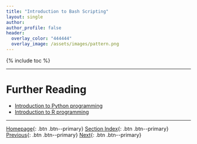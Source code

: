 ```yaml
---
title: "Introduction to Bash Scripting"
layout: single
author:
author_profile: false
header:
  overlay_color: "444444"
  overlay_image: /assets/images/pattern.png
---
```


{% include toc %}









___
# Further Reading
* [Introduction to Python programming](03-introduction-to-python)
* [Introduction to R programming](04-introduction-to-R)

___

[Homepage](../index.md){: .btn  .btn--primary}
[Section Index](00-IntroToProgramming-LandingPage){: .btn  .btn--primary}
[Previous](01-basics-of-algorithm-structure){: .btn  .btn--primary}
[Next](03-introduction-to-python){: .btn  .btn--primary}
